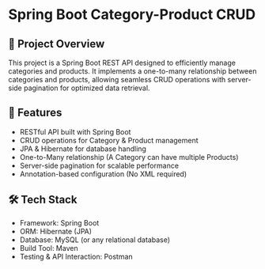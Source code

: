 # Spring Boot Category-Product CRUD 

## 📌 Project Overview
This project is a Spring Boot REST API designed to efficiently manage categories and products. It implements a one-to-many relationship between categories and products, allowing seamless CRUD operations with server-side pagination for optimized data retrieval.

## 🚀 Features
- RESTful API built with Spring Boot
- CRUD operations for Category & Product management
- JPA & Hibernate for database handling
- One-to-Many relationship (A Category can have multiple Products)
- Server-side pagination for scalable performance
- Annotation-based configuration (No XML required)

## 🛠️ Tech Stack
- Framework: Spring Boot
- ORM: Hibernate (JPA)
- Database: MySQL (or any relational database)
- Build Tool: Maven
- Testing & API Interaction: Postman
